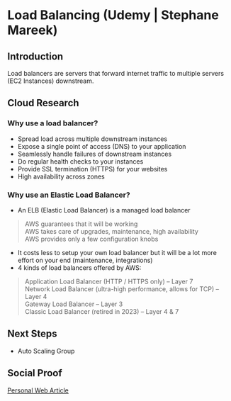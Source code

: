 
# Load Balancing (Udemy | Stephane Mareek)

## Introduction
Load balancers are servers that forward internet traffic to multiple servers (EC2 Instances) downstream.

## Cloud Research

### Why use a load balancer? 
- Spread load across multiple downstream instances 
- Expose a single point of access (DNS) to your application 
- Seamlessly handle failures of downstream instances
- Do regular health checks to your instances 
- Provide SSL termination (HTTPS) for your websites 
- High availability across zones

### Why use an Elastic Load Balancer?
- An ELB (Elastic Load Balancer) is a managed load balancer
> AWS guarantees that it will be working <br> AWS takes care of upgrades, maintenance, high availability <br> AWS provides only a few configuration knobs  <br>
- It costs less to setup your own load balancer but it will be a lot more
effort on your end (maintenance, integrations)
- 4 kinds of load balancers offered by AWS:
> Application Load Balancer (HTTP / HTTPS only) – Layer 7 <br> Network Load Balancer (ultra-high performance, allows for TCP) – Layer 4 <br> Gateway Load Balancer – Layer 3 <br> Classic Load Balancer (retired in 2023) – Layer 4 & 7 

## Next Steps

- Auto Scaling Group

## Social Proof

[Personal Web Article](https://afifurrohman-id.github.io/article/100DaysOfCloud/cloud.html#d-1)
